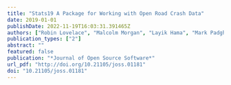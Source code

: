```yaml
---
title: "Stats19 A Package for Working with Open Road Crash Data"
date: 2019-01-01
publishDate: 2022-11-19T16:03:31.391465Z
authors: ["Robin Lovelace", "Malcolm Morgan", "Layik Hama", "Mark Padgham"]
publication_types: ["2"]
abstract: ""
featured: false
publication: "*Journal of Open Source Software*"
url_pdf: "http://doi.org/10.21105/joss.01181"
doi: "10.21105/joss.01181"
---
```


